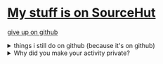 # **[My stuff is on SourceHut](https://sr.ht/~jacksonchen666/)**

[give up on github](https://sfconservancy.org/GiveUpGitHub/)

<details><summary>things i still do on github (because it's on github)</summary>

- [synadm](https://github.com/JOJ0/synadm)
- complaining about the lack of licenses in a project on github ([example](https://github.com/mastodon/joinmastodon/issues/323))
- file bugs and issues ([example](https://github.com/hifi/heisenbridge/issues/249))
- [updating homebrew](https://github.com/Homebrew/homebrew-cask/pull/142319)

</details>

<details><summary>Why did you make your activity private?</summary>

Because frankly, who cares? If you're here to write code, looking at
profiles for maybe some dopamine hits (or self-comparison and realizing
you're inferior in amounts of activity to [some random human who uses
computer and internet][nekopsykose]) is not going to achieve any code
writing. The code doesn't write itself, it has to be written (even with AI,
which [has it's own issues][aiissue]).

[nekopsykose]:https://github.com/nekopsykose

[aiissue]:https://drewdevault.com/2022/06/23/Copilot-GPL-washing.html

</details>
